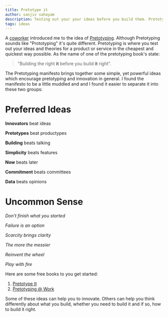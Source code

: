 ```yaml
---
title: Pretotype it
author: sanjiv sahayam
description: Testing out your your ideas before you build them. Pretotyping allows you build the right it before building it right.
tags: ideas
---
```


A [coworker](https://twitter.com/danofhisword) introduced me to the idea of [Pretotyping](http://www.pretotyping.org). Although Pretotyping sounds like "Prototyping" it's quite different. Pretotyping is where you test out your ideas and theories for a product or service in the cheapest and quickest way possible. As the name of one of the pretotyping book's state:

> "Building the right __it__ before you build __it__ right".

The Pretotyping manifesto brings together some simple, yet powerful ideas which encourage pretotyping and innovation in general. I found the manifesto to be a little muddled and and I found it easier to separate it into these two groups:

Preferred Ideas
===============

__Innovators__ beat ideas

__Pretotypes__ beat productypes

__Building__ beats talking

__Simplicity__ beats features

__Now__ beats later

__Commitment__ beats committees

__Data__ beats opinions


Uncommon Sense
==============

_Don't finish what you started_

_Failure is an option_

_Scarcity brings clarity_

_The more the messier_

_Reinvent the wheel_

_Play with fire_


Here are some free books to you get started:

1. [Pretotype It](http://www.pretotyping.org/uploads/1/4/0/9/14099067/pretotype_it_2nd_pretotype_edition-2.pdf)
2. [Pretotyping @ Work](https://docs.google.com/file/d/0B0QztbuDlKs_bHdnQ2h5dnNvcE0/edit)

Some of these ideas can help you to innovate. Others can help you think differently about what you build, whether you need to build it and if so, how to build it right.